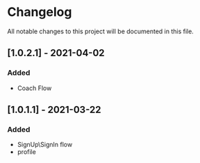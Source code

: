 # Changelog 
All notable changes to this project will be documented in this file.


## [1.0.2.1] - 2021-04-02
### Added
- Coach Flow

## [1.0.1.1] - 2021-03-22
### Added
- SignUp\SignIn flow
- profile

